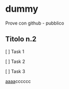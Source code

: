 # dummy
Prove con github - pubblico

## Titolo n.2
[ ] Task 1

[ ] Task 2

[ ] Task 3

[aaaa](bbbbbb)cccccc